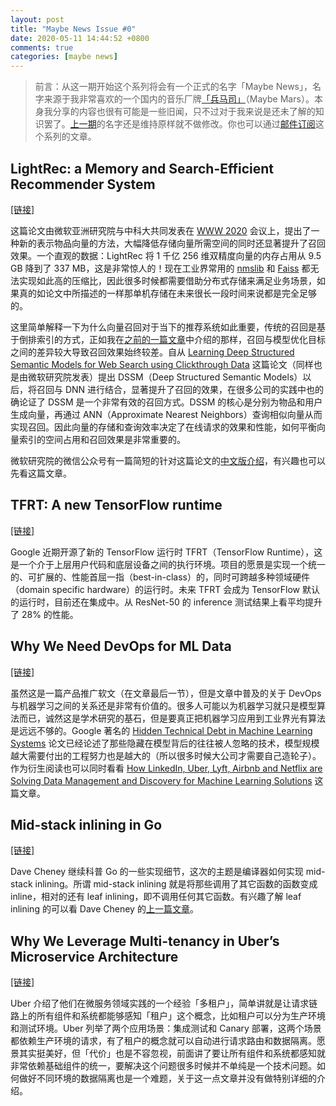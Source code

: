 ```yaml
---
layout: post
title: "Maybe News Issue #0"
date: 2020-05-11 14:44:52 +0800
comments: true
categories: [maybe news]
---
```


> 前言：从这一期开始这个系列将会有一个正式的名字「Maybe News」，名字来源于我非常喜欢的一个国内的音乐厂牌[「兵马司」](https://en.wikipedia.org/wiki/Maybe_Mars)（Maybe Mars）。本身我分享的内容也很有可能是一些旧闻，只不过对于我来说是还未了解的知识罢了。[上一期](/2020/04/26/weekly-reading-list-issue-1/)的名字还是维持原样就不做修改。你也可以通过[邮件订阅](https://mailchi.mp/da42a0763093/maybe-news)这个系列的文章。

<!-- more -->

## LightRec: a Memory and Search-Efficient Recommender System

[[链接]](http://staff.ustc.edu.cn/~liandefu/paper/lightrec.pdf)

这篇论文由微软亚洲研究院与中科大共同发表在 [WWW 2020](https://www2020.thewebconf.org) 会议上，提出了一种新的表示物品向量的方法，大幅降低存储向量所需空间的同时还显著提升了召回效果。一个直观的数据：LightRec 将 1 千亿 256 维双精度向量的内存占用从 9.5 GB 降到了 337 MB，这是非常惊人的！现在工业界常用的 [nmslib](https://github.com/nmslib/nmslib) 和 [Faiss](https://github.com/facebookresearch/faiss) 都无法实现如此高的压缩比，因此很多时候都需要借助分布式存储来满足业务场景，如果真的如论文中所描述的一样那单机存储在未来很长一段时间来说都是完全足够的。

这里简单解释一下为什么向量召回对于当下的推荐系统如此重要，传统的召回是基于倒排索引的方式，正如我在[之前的一篇文章](/2020/04/21/how-to-design-a-distributed-index-framework-part-1/)中介绍的那样，召回与模型优化目标之间的差异较大导致召回效果始终较差。自从 [Learning Deep Structured Semantic Models for Web Search using Clickthrough Data](https://www.microsoft.com/en-us/research/publication/learning-deep-structured-semantic-models-for-web-search-using-clickthrough-data) 这篇论文（同样也是由微软研究院发表）提出 DSSM（Deep Structured Semantic Models）以后，将召回与 DNN 进行结合，显著提升了召回的效果，在很多公司的实践中也的确论证了 DSSM 是一个非常有效的召回方式。DSSM 的核心是分别为物品和用户生成向量，再通过 ANN（Approximate Nearest Neighbors）查询相似向量从而实现召回。因此向量的存储和查询效率决定了在线请求的效果和性能，如何平衡向量索引的空间占用和召回效果是非常重要的。

微软研究院的微信公众号有一篇简短的针对这篇论文的[中文版介绍](https://mp.weixin.qq.com/s/E43gc16A3OVWgxyfdUxr7g)，有兴趣也可以先看这篇文章。

## TFRT: A new TensorFlow runtime

[[链接]](https://blog.tensorflow.org/2020/04/tfrt-new-tensorflow-runtime.html)

Google 近期开源了新的 TensorFlow 运行时 TFRT（TensorFlow Runtime），这是一个介于上层用户代码和底层设备之间的执行环境。项目的愿景是实现一个统一的、可扩展的、性能首屈一指（best-in-class）的，同时可跨越多种领域硬件（domain specific hardware）的运行时。未来 TFRT 会成为 TensorFlow 默认的运行时，目前还在集成中。从 ResNet-50 的 inference 测试结果上看平均提升了 28% 的性能。

## Why We Need DevOps for ML Data

[[链接]](https://tecton.ai/blog/devops-ml-data)

虽然这是一篇产品推广软文（在文章最后一节），但是文章中普及的关于 DevOps 与机器学习之间的关系还是非常有价值的。很多人可能以为机器学习就只是模型算法而已，诚然这是学术研究的基石，但是要真正把机器学习应用到工业界光有算法是远远不够的。Google 著名的 [Hidden Technical Debt in Machine Learning Systems](https://papers.nips.cc/paper/5656-hidden-technical-debt-in-machine-learning-systems.pdf.) 论文已经论述了那些隐藏在模型背后的往往被人忽略的技术，模型规模越大需要付出的工程努力也是越大的（所以很多时候大公司才需要自己造轮子）。作为衍生阅读也可以同时看看 [How LinkedIn, Uber, Lyft, Airbnb and Netflix are Solving Data Management and Discovery for Machine Learning Solutions](https://towardsdatascience.com/how-linkedin-uber-lyft-airbnb-and-netflix-are-solving-data-management-and-discovery-for-machine-9b79ee9184bb) 这篇文章。

## Mid-stack inlining in Go

[[链接]](https://dave.cheney.net/2020/05/02/mid-stack-inlining-in-go)

Dave Cheney 继续科普 Go 的一些实现细节，这次的主题是编译器如何实现 mid-stack inlining。所谓 mid-stack inlining 就是将那些调用了其它函数的函数变成 inline，相对的还有 leaf inlining，即不调用任何其它函数。有兴趣了解 leaf inlining 的可以看 Dave Cheney 的[上一篇文章](https://dave.cheney.net/2020/04/25/inlining-optimisations-in-go)。

## Why We Leverage Multi-tenancy in Uber’s Microservice Architecture

[[链接]](https://eng.uber.com/multitenancy-microservice-architecture)

Uber 介绍了他们在微服务领域实践的一个经验「多租户」，简单讲就是让请求链路上的所有组件和系统都能够感知「租户」这个概念，比如租户可以分为生产环境和测试环境。Uber 列举了两个应用场景：集成测试和 Canary 部署，这两个场景都依赖生产环境的请求，有了租户的概念就可以自动进行请求路由和数据隔离。愿景其实挺美好，但「代价」也是不容忽视，前面讲了要让所有组件和系统都感知就非常依赖基础组件的统一，要解决这个问题很多时候并不单纯是一个技术问题。如何做好不同环境的数据隔离也是一个难题，关于这一点文章并没有做特别详细的介绍。
